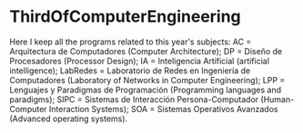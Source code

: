 # ThirdOfComputerEngineering

Here I keep all the programs related to this year's subjects: AC = Arquitectura de Computadores (Computer Architecture); DP = Diseño de Procesadores (Processor Design); IA = Inteligencia Artificial (artificial intelligence); LabRedes = Laboratorio de Redes en Ingeniería de Computadores (Laboratory of Networks in Computer Engineering); LPP = Lenguajes y Paradigmas de Programación (Programming languages and paradigms); SIPC = Sistemas de Interacción Persona-Computador (Human-Computer Interaction Systems); SOA = Sistemas Operativos Avanzados (Advanced operating systems).
